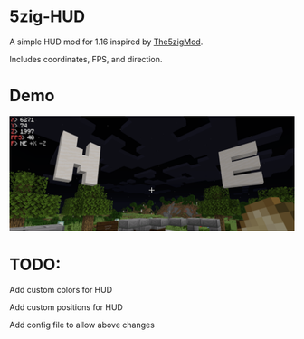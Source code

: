 # 5zig-HUD
A simple HUD mod for 1.16 inspired by [The5zigMod](https://github.com/5zig-reborn/The-5zig-Mod).

Includes coordinates, FPS, and direction.

# Demo
![HUD Demo](https://github.com/varun-dhar/5zig-HUD/raw/main/demo.png)

# TODO:
Add custom colors for HUD

Add custom positions for HUD

Add config file to allow above changes
